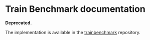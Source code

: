Train Benchmark documentation
=============================

**Deprecated.**

The implementation is available in the [trainbenchmark](https://github.com/FTSRG/trainbenchmark) repository.


